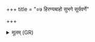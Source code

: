 +++
title = "०७ हिरण्यबाहो सुभगे सूर्यवर्णे"

+++
<details><summary>मूलम् (GR)</summary>

हिरण्यबाहो सुभगे  
सूर्यवर्णे वपुष्टमे ।  
रुतं गच्छति निष्कृतिः  
सेमं निष्कृधि पूरुषम् ॥
</details>